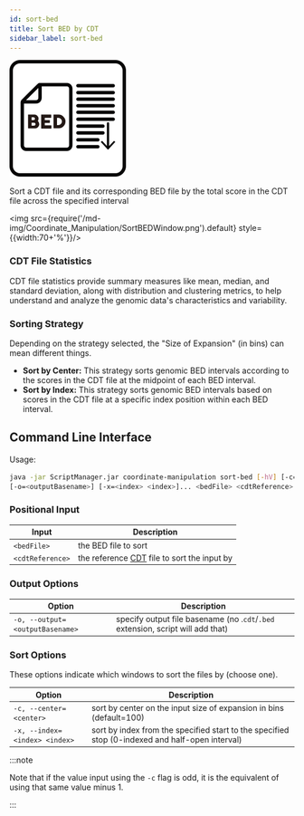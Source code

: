 ```yaml
---
id: sort-bed
title: Sort BED by CDT
sidebar_label: sort-bed
---
```


![sort-bed](/icons/Coordinate_Manipulation/SortBED_square.svg)

Sort a CDT file and its corresponding BED file by the total score in the CDT file across the specified interval

<img src={require('/md-img/Coordinate_Manipulation/SortBEDWindow.png').default} style={{width:70+'%'}}/>

### CDT File Statistics 
CDT file statistics provide summary measures like mean, median, and standard deviation, along with distribution and clustering metrics, to help understand and analyze the genomic data's characteristics and variability.

### Sorting Strategy
Depending on the strategy selected, the "Size of Expansion" (in bins) can mean different things.

* __Sort by Center:__ This strategy sorts genomic BED intervals according to the scores in the CDT file at the midpoint of each BED interval. 
* __Sort by Index:__ This strategy sorts genomic BED intervals based on scores in the CDT file at a specific index position within each BED interval. 


## Command Line Interface

Usage:
```bash
java -jar ScriptManager.jar coordinate-manipulation sort-bed [-hV] [-c=<center>]
[-o=<outputBasename>] [-x=<index> <index>]... <bedFile> <cdtReference>
```


### Positional Input

| Input | Description |
| ------ | ----------- |
| `<bedFile>` | the BED file to sort |
| `<cdtReference>` | the reference [CDT][cdt-format] file to sort the input by |



### Output Options

| Option | Description |
| ------ | ----------- |
| `-o, --output=<outputBasename>` | specify output file basename (no .`cdt`/`.bed` extension, script will add that) |

### Sort Options

These options indicate which windows to sort the files by (choose one).

| Option | Description |
| ------ | ----------- |
| `-c, --center=<center>` | sort by center on the input size of expansion in bins (default=100) |
| `-x, --index=<index> <index>` | sort by index from the specified start to the specified stop (0-indexed and half-open interval) |

:::note

Note that if the value input using the `-c` flag is odd, it is the equivalent of using that same value minus 1.

:::



[bed-format]:/docs/Guides/Getting-Started/file-formats#bed
[cdt-format]:/docs/Guides/Getting-Started/file-formats#cdt
